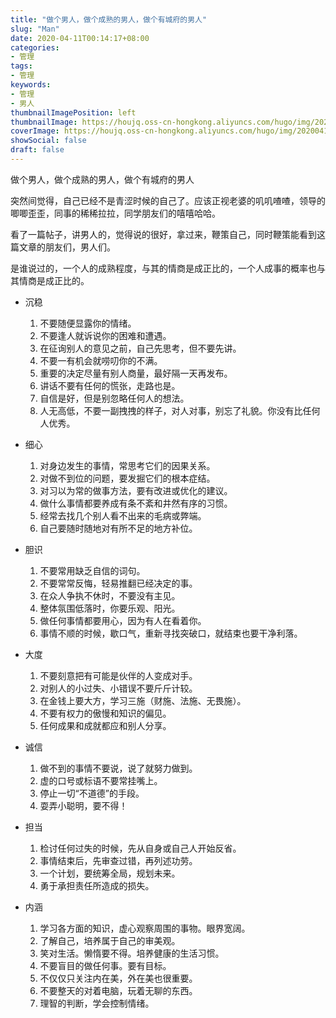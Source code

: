 ```yaml
---
title: "做个男人，做个成熟的男人，做个有城府的男人"
slug: "Man"
date: 2020-04-11T00:14:17+08:00
categories:
- 管理
tags:
- 管理
keywords:
- 管理
- 男人
thumbnailImagePosition: left
thumbnailImage: https://houjq.oss-cn-hongkong.aliyuncs.com/hugo/img/20200411002542.png
coverImage: https://houjq.oss-cn-hongkong.aliyuncs.com/hugo/img/20200411002719.png
showSocial: false
draft: false
---
```


做个男人，做个成熟的男人，做个有城府的男人

<!--more-->

突然间觉得，自己已经不是青涩时候的自己了。应该正视老婆的叽叽喳喳，领导的唧唧歪歪，同事的稀稀拉拉，同学朋友们的嘻嘻哈哈。

看了一篇帖子，讲男人的，觉得说的很好，拿过来，鞭策自己，同时鞭策能看到这篇文章的朋友们，男人们。

是谁说过的，一个人的成熟程度，与其的情商是成正比的，一个人成事的概率也与其情商是成正比的。

- 沉稳
  1. 不要随便显露你的情绪。
  2. 不要逢人就诉说你的困难和遭遇。
  3. 在征询别人的意见之前，自己先思考，但不要先讲。
  4. 不要一有机会就唠叨你的不满。
  5. 重要的决定尽量有别人商量，最好隔一天再发布。
  6. 讲话不要有任何的慌张，走路也是。
  7. 自信是好，但是别忽略任何人的想法。
  8. 人无高低，不要一副拽拽的样子，对人对事，别忘了礼貌。你没有比任何人优秀。

- 细心
  1. 对身边发生的事情，常思考它们的因果关系。
  2. 对做不到位的问题，要发掘它们的根本症结。
  3. 对习以为常的做事方法，要有改进或优化的建议。
  4. 做什么事情都要养成有条不紊和井然有序的习惯。
  5. 经常去找几个别人看不出来的毛病或弊端。
  6. 自己要随时随地对有所不足的地方补位。

- 胆识
  1. 不要常用缺乏自信的词句。
  2. 不要常常反悔，轻易推翻已经决定的事。
  3. 在众人争执不休时，不要没有主见。
  4. 整体氛围低落时，你要乐观、阳光。
  5. 做任何事情都要用心，因为有人在看着你。
  6. 事情不顺的时候，歇口气，重新寻找突破口，就结束也要干净利落。

- 大度
  1. 不要刻意把有可能是伙伴的人变成对手。
  2. 对别人的小过失、小错误不要斤斤计较。
  3. 在金钱上要大方，学习三施（财施、法施、无畏施）。
  4. 不要有权力的傲慢和知识的偏见。
  5. 任何成果和成就都应和别人分享。

- 诚信
  1. 做不到的事情不要说，说了就努力做到。
  2. 虚的口号或标语不要常挂嘴上。
  3. 停止一切“不道德”的手段。
  4. 耍弄小聪明，要不得！

- 担当
  1. 检讨任何过失的时候，先从自身或自己人开始反省。
  2. 事情结束后，先审查过错，再列述功劳。
  3. 一个计划，要统筹全局，规划未来。
  4. 勇于承担责任所造成的损失。

- 内涵
  1. 学习各方面的知识，虚心观察周围的事物。眼界宽阔。
  2. 了解自己，培养属于自己的审美观。
  3. 笑对生活。懒惰要不得。培养健康的生活习惯。
  4. 不要盲目的做任何事。要有目标。
  5. 不仅仅只关注内在美，外在美也很重要。
  6. 不要整天的对着电脑，玩着无聊的东西。
  7. 理智的判断，学会控制情绪。
